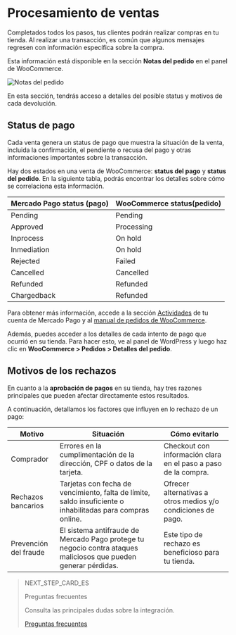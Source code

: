 # Procesamiento de ventas 

Completados todos los pasos, tus clientes podrán realizar compras en tu tienda. Al realizar una transacción, es común que algunos mensajes regresen con información específica sobre la compra. 

Esta información está disponible en la sección **Notas del pedido** en el panel de WooCommerce. 

![Notas del pedido](/images/woocomerce/es_order_Notes_03.png)

En esta sección, tendrás acceso a detalles del posible status y motivos de cada devolución.

## Status de pago

Cada venta genera un status de pago que muestra la situación de la venta, incluida la confirmación, el pendiente o recusa del pago y otras informaciones importantes sobre la transacción. 

Hay dos estados en una venta de WooCommerce: **status del pago** y **status del pedido**. En la siguiente tabla, podrás encontrar los detalles sobre cómo se correlaciona esta información.

| Mercado Pago status (pago) | WooCommerce status(pedido) |
|---|---|
| Pending | Pending |
| Approved | Processing |
| Inprocess | On hold |
| Inmediation | On hold|
| Rejected | Failed |
| Cancelled | Cancelled |
| Refunded | Refunded |
| Chargedback| Refunded|

Para obtener más información, accede a la sección [Actividades](https://www.mercadopago[FAKER][URL][DOMAIN]/activities) de tu cuenta de Mercado Pago y al [manual de pedidos de WooCommerce](https://docs.woocommerce.com/document/gestion-de-pedidos/).

Además, puedes acceder a los detalles de cada intento de pago que ocurrió en su tienda. Para hacer esto, ve al panel de WordPress y luego haz clic en **WooCommerce > Pedidos > Detalles del pedido**.

## Motivos de los rechazos

En cuanto a la **aprobación de pagos** en su tienda, hay tres razones principales que pueden afectar directamente estos resultados. 

A continuación, detallamos los factores que influyen en lo rechazo de un pago:

| Motivo | Situación | Cómo evitarlo |
|---|---|---|
| Comprador | Errores en la cumplimentación de la dirección, CPF o datos de la tarjeta. | Checkout con información clara en el paso a paso de la compra. |
| Rechazos bancarios | Tarjetas con fecha de vencimiento, falta de límite, saldo insuficiente o inhabilitadas para compras online.| Ofrecer alternativas a otros medios y/o condiciones de pago.|
| Prevención del fraude | El sistema antifraude de Mercado Pago protege tu negocio contra ataques maliciosos que pueden generar pérdidas.| Este tipo de rechazo es beneficioso para tu tienda. |

> NEXT_STEP_CARD_ES
>
> Preguntas frecuentes
>
> Consulta las principales dudas sobre la integración.
>
> [Preguntas frecuentes](https://www.mercadopago[FAKER][URL][DOMAIN]/developers/es/guides/plugins/woocommerce/faq)
